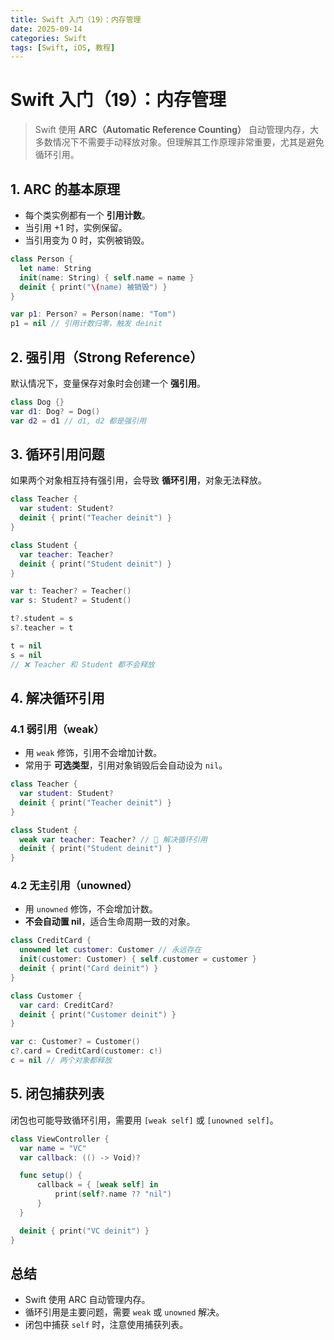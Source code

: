 ```yaml
---
title: Swift 入门（19）：内存管理
date: 2025-09-14
categories: Swift
tags: [Swift, iOS, 教程]
---
```


# Swift 入门（19）：内存管理

> Swift 使用 **ARC（Automatic Reference Counting）** 自动管理内存，大多数情况下不需要手动释放对象。但理解其工作原理非常重要，尤其是避免循环引用。

## 1. ARC 的基本原理

- 每个类实例都有一个 **引用计数**。
- 当引用 +1 时，实例保留。
- 当引用变为 0 时，实例被销毁。

```swift
class Person {
  let name: String
  init(name: String) { self.name = name }
  deinit { print("\(name) 被销毁") }
}

var p1: Person? = Person(name: "Tom")
p1 = nil // 引用计数归零，触发 deinit
```

## 2. 强引用（Strong Reference）

默认情况下，变量保存对象时会创建一个 **强引用**。

```swift
class Dog {}
var d1: Dog? = Dog()
var d2 = d1 // d1, d2 都是强引用
```

## 3. 循环引用问题

如果两个对象相互持有强引用，会导致 **循环引用**，对象无法释放。

```swift
class Teacher {
  var student: Student?
  deinit { print("Teacher deinit") }
}

class Student {
  var teacher: Teacher?
  deinit { print("Student deinit") }
}

var t: Teacher? = Teacher()
var s: Student? = Student()

t?.student = s
s?.teacher = t

t = nil
s = nil
// ❌ Teacher 和 Student 都不会释放
```

## 4. 解决循环引用

### 4.1 弱引用（weak）

- 用 `weak` 修饰，引用不会增加计数。
- 常用于 **可选类型**，引用对象销毁后会自动设为 `nil`。

```swift
class Teacher {
  var student: Student?
  deinit { print("Teacher deinit") }
}

class Student {
  weak var teacher: Teacher? // 🔑 解决循环引用
  deinit { print("Student deinit") }
}
```

### 4.2 无主引用（unowned）

- 用 `unowned` 修饰，不会增加计数。
- **不会自动置 nil**，适合生命周期一致的对象。

```swift
class CreditCard {
  unowned let customer: Customer // 永远存在
  init(customer: Customer) { self.customer = customer }
  deinit { print("Card deinit") }
}

class Customer {
  var card: CreditCard?
  deinit { print("Customer deinit") }
}

var c: Customer? = Customer()
c?.card = CreditCard(customer: c!)
c = nil // 两个对象都释放
```

## 5. 闭包捕获列表

闭包也可能导致循环引用，需要用 `[weak self]` 或 `[unowned self]`。

```swift
class ViewController {
  var name = "VC"
  var callback: (() -> Void)?

  func setup() {
      callback = { [weak self] in
          print(self?.name ?? "nil")
      }
  }

  deinit { print("VC deinit") }
}
```

## 总结

- Swift 使用 ARC 自动管理内存。
- 循环引用是主要问题，需要 `weak` 或 `unowned` 解决。
- 闭包中捕获 `self` 时，注意使用捕获列表。
